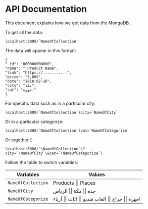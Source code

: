 # API Documentation
This document explains how we get data from the MongoDB.

To get all the data:
```
localhost:3000/`NameOfCollection`
```

The data will appear in this format:
```
{
"_id": "000000000000",
"name": " Product Name",
"link": "https://...........",
"price": "3,000",
"date": "2018-02-18",
"city": "مكة",
"cat": "اجهزة"
}
```

For specific data such as in a particular city:
```
localhost:3000/`NameOfCollection`?city=`NameOfCity`
```

Or in a particular categorize:
```
localhost:3000/`NameOfCollection`?cat=`NameOfCategorize`
```

Or together :)
```
localhost:3000/`\NameOfCollection`\?city=`\NameOfCity`\&cat=`\NameOfCategorize`\
```

Follow the table to switch variables:

Variables | Values 
--- | --- 
`NameOfCollection` | Products \|\| Places 
`NameOfCity` | جدة \|\| مكة \|\| الرياض  
`NameOfCategorize` | اجهزة \|\| حراج \|\| العاب فيديو \|\| اثاث \|\| أزياء 
